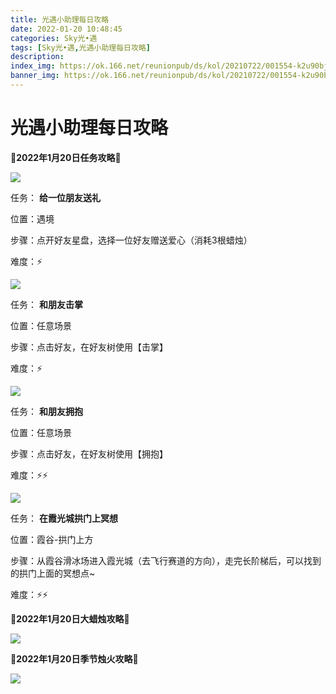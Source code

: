 ```yaml
---
title: 光遇小助理每日攻略
date: 2022-01-20 10:48:45
categories: Sky光•遇
tags: [Sky光•遇,光遇小助理每日攻略]
description: 
index_img: https://ok.166.net/reunionpub/ds/kol/20210722/001554-k2u90bj7ay.png?imageView&thumbnail=600x0&type=jpg
banner_img: https://ok.166.net/reunionpub/ds/kol/20210722/001554-k2u90bj7ay.png?imageView&thumbnail=600x0&type=jpg
---
```

# 光遇小助理每日攻略
  

**🌊2022年1月20日任务攻略🌊**

![](https://ok.166.net/reunionpub/ds/kol/20220120/101650-7gzhadvl6p.png)

任务： **给一位朋友送礼**

位置：遇境

步骤：点开好友星盘，选择一位好友赠送爱心（消耗3根蜡烛）

难度：⚡

![](https://ok.166.net/reunionpub/ds/kol/20220120/101829-vpwnulzqjc.png)

任务： **和朋友击掌**

位置：任意场景

步骤：点击好友，在好友树使用【击掌】

难度：⚡

![](https://ok.166.net/reunionpub/ds/kol/20220120/101917-8u62za5hie.png)

任务： **和朋友拥抱**

位置：任意场景

步骤：点击好友，在好友树使用【拥抱】

难度：⚡⚡

![](https://ok.166.net/reunionpub/ds/kol/20220120/102013-ogfa6pjsdr.png)

任务： **在霞光城拱门上冥想**

位置：霞谷-拱门上方

步骤：从霞谷滑冰场进入霞光城（去飞行赛道的方向），走完长阶梯后，可以找到的拱门上面的冥想点~

难度：⚡⚡

 **🌊2022年1月20日大蜡烛攻略🌊**

![](https://ok.166.net/reunionpub/ds/kol/20220120/005632-apds862c9b.png)

  

 **🌊2022年1月20日季节烛火攻略🌊**

![](https://ok.166.net/reunionpub/ds/kol/20220120/102133-qzf139ly0o.png)

  

